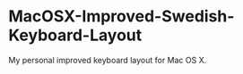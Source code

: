 MacOSX-Improved-Swedish-Keyboard-Layout
=======================================

My personal improved keyboard layout for Mac OS X.
